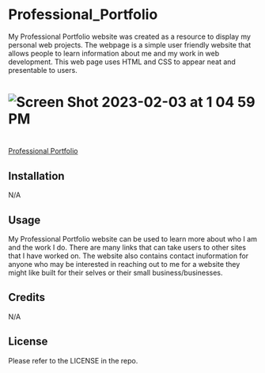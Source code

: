 # Professional_Portfolio

My Professional Portfolio website was created as a resource to display my personal web projects. The webpage is a simple user friendly website that allows people to learn information about me and my work in web development. This web page uses HTML and CSS to appear neat and presentable to users.

# ![Screen Shot 2023-02-03 at 1 04 59 PM](https://user-images.githubusercontent.com/61917285/216677664-20cb1a52-f053-46d8-a82d-cc234f4f2ab9.png)

#
[Professional Portfolio](https://brainatoms.github.io/Professional_Portfolio/)

## Installation

N/A

## Usage

My Professional Portfolio website can be used to learn more about who I am and the work I do. There are many links that can take users to other sites that I have worked on. The website also contains contact inuformation for anyone who may be interested in reaching out to me for a website they might like built for their selves or their small business/businesses. 

## Credits

N/A

## License

Please refer to the LICENSE in the repo.
